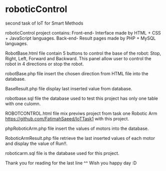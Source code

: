 # roboticControl
second task of IoT for Smart Methods

roboticControl project contains: 
Front-end- Interface made by HTML + CSS + JavaScript languages. 
Back-end- Result pages made by PHP + MySQL languages.

RobotBase.html file contain 5 buttons to control the base of the robot: Stop, Right, Left, Forward and Backward. This panel allow user to control the robot in 4 directions or stop the robot.

robotBase.php file insert the chosen direction from HTML file into the database.

BaseResult.php file display last inserted value from database.

robotbase.sql file the database used to test this project has only one table with one culomn.

ROBOTCONTROL.html file mix previws project from task one Robotic Arm https://github.com/FatimahSaeed/IoTTask1 with this project. 

phpRoboticArm.php file insert the values of motors into the database.

RoboticArmResult.php file retrieve the last inserted values of each motor and display the value of Run!!.

roboticarm.sql file is the database used for this project.

Thank you for reading for the last line ^^ 
Wish you happy day :D
